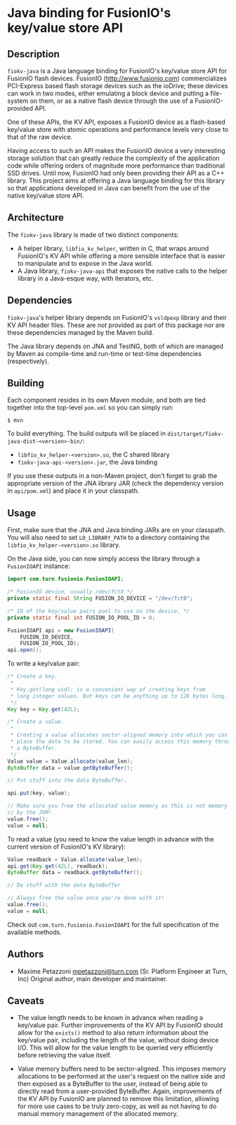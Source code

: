 Java binding for FusionIO's key/value store API
===============================================

Description
-----------

`fiokv-java` is a Java language binding for FusionIO's key/value store API for
FusionIO flash devices. FusionIO (http://www.fusionio.com) commercializes
PCI-Express based flash storage devices such as the ioDrive; these devices can
work in two modes, either emulating a block device and putting a file-system on
them, or as a native flash device through the use of a FusionIO-provided API.

One of these APIs, the KV API, exposes a FusionIO device as a flash-based
key/value store with atomic operations and performance levels very close to
that of the raw device.

Having access to such an API makes the FusionIO device a very interesting
storage solution that can greatly reduce the complexity of the application code
while offering orders of magnitude more performance than traditional SSD
drives. Until now, FusionIO had only been providing their API as a C++ library.
This project aims at offering a Java language binding for this library so that
applications developed in Java can benefit from the use of the native key/value
store API.


Architecture
------------

The `fiokv-java` library is made of two distinct components:

* A helper library, `libfio_kv_helper`, written in C, that wraps around
  FusionIO's KV API while offering a more sensible interface that is easier to
  manipulate and to expose in the Java world.
* A Java library, `fiokv-java-api` that exposes the native calls to the helper
  library in a Java-esque way, with iterators, etc.


Dependencies
------------

`fiokv-java`'s helper library depends on FusionIO's `vsldpexp` library and
their KV API header files. These are _not_ provided as part of this package nor
are these dependencies managed by the Maven build.

The Java library depends on JNA and TestNG, both of which are managed by Maven
as compile-time and run-time or test-time dependencies (respectively).


Building
--------

Each component resides in its own Maven module, and both are tied together into
the top-level `pom.xml` so you can simply run:

```
$ mvn
```

To build everything. The build outputs will be placed in
`dist/target/fiokv-java-dist-<version>-bin/`:

* `libfio_kv_helper-<version>.so`, the C shared library
* `fiokv-java-api-<version>.jar`, the Java binding

If you use these outputs in a non-Maven project, don't forget to grab the
appropriate version of the JNA library JAR (check the dependency version in
`api/pom.xml`) and place it in your classpath.


Usage
-----

First, make sure that the JNA and Java binding JARs are on your classpath. You
will also need to set `LD_LIBRARY_PATH` to a directory containing the
`libfio_kv_helper-<version>.so` library.

On the Java side, you can now simply access the library through a
`FusionIOAPI` instance:

```java
import com.turn.fusionio.FusionIOAPI;

/* FusionIO device, usually /dev/fctX */
private static final String FUSION_IO_DEVICE = "/dev/fct0";

/* ID of the key/value pairs pool to use on the device. */
private static final int FUSION_IO_POOL_ID = 0;

FusionIOAPI api = new FusionIOAPI(
    FUSION_IO_DEVICE,
    FUSION_IO_POOL_ID);
api.open();
```

To write a key/value pair:

```java
/* Create a key.
 *
 * Key.get(long uid); is a convenient way of creating keys from
 * long integer values. But keys can be anything up to 128 bytes long.
 */
Key key = Key.get(42L);

/* Create a value.
 *
 * Creating a value allocates sector-aligned memory into which you can
 * place the data to be stored. You can easily access this memory through
 * a ByteBuffer.
 */
Value value = Value.allocate(value_len);
ByteBuffer data = value.getByteBuffer();

// Put stuff into the data ByteBuffer.

api.put(key, value);

// Make sure you free the allocated value memory as this is not memory managed
// by the JVM!
value.free();
value = null;
```

To read a value (you need to know the value length in advance with the current
version of FusionIO's KV library):

```java
Value readback = Value.allocate(value_len);
api.get(Key.get(42L), readback);
ByteBuffer data = readback.getByteBuffer();

// Do stuff with the data ByteBuffer

// Always free the value once you're done with it!
value.free();
value = null;
```

Check out `com.turn.fusionio.FusionIOAPI` for the full specification of the
available methods.


Authors
-------

* Maxime Petazzoni <mpetazzoni@turn.com> (Sr. Platform Engineer at Turn, Inc)
  Original author, main developer and maintainer.


Caveats
-------

* The value length needs to be known in advance when reading a key/value pair.
  Further improvements of the KV API by FusionIO should allow for the
  `exists()` method to also return information about the key/value pair,
  including the length of the value, without doing device I/O. This will allow
  for the value length to be queried very efficiently before retrieving the
  value itself.

* Value memory buffers need to be sector-aligned. This imposes memory
  allocations to be performed at the user's request on the native side and then
  exposed as a ByteBuffer to the user, instead of being able to directly read
  from a user-provided ByteBuffer. Again, improvements of the KV API by
  FusionIO are planned to remove this limitation, allowing for more use cases
  to be truly zero-copy, as well as not having to do manual memory management
  of the allocated memory.

